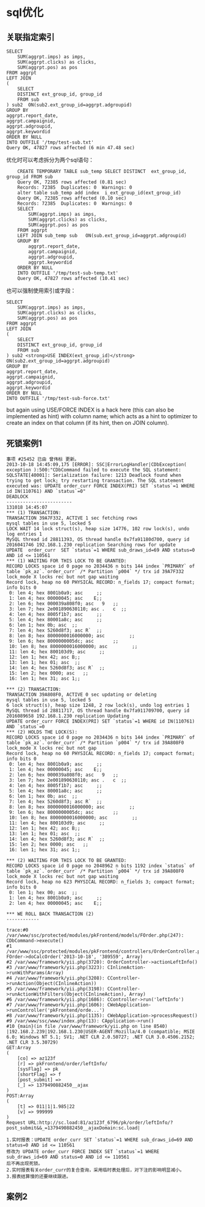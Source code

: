 sql优化
============================

## 关联指定索引

	SELECT  
	    SUM(aggrpt.imps) as imps,  
	    SUM(aggrpt.clicks) as clicks,  
	    SUM(aggrpt.pos) as pos  
	FROM aggrpt  
	LEFT JOIN  
	(  
	    SELECT  
	    DISTINCT ext_group_id, group_id  
	    FROM sub  
	) sub2  ON(sub2.ext_group_id=aggrpt.adgroupid)  
	GROUP BY  
	aggrpt.report_date,  
	aggrpt.campaignid,  
	aggrpt.adgroupid,  
	aggrpt.keywordid  
	ORDER BY NULL  
	INTO OUTFILE '/tmp/test-sub.txt'  
	Query OK, 47827 rows affected (6 min 47.48 sec)

优化时可以考虑拆分为两个sql语句：

		CREATE TEMPORARY TABLE sub_temp SELECT DISTINCT  ext_group_id, group_id FROM sub  
		Query OK, 72385 rows affected (0.81 sec)  
		Records: 72385  Duplicates: 0  Warnings: 0  
		alter table sub_temp add index  i_ext_group_id(ext_group_id)  
		Query OK, 72385 rows affected (0.10 sec)  
		Records: 72385  Duplicates: 0  Warnings: 0  
		SELECT  
		    SUM(aggrpt.imps) as imps,  
		    SUM(aggrpt.clicks) as clicks,  
		    SUM(aggrpt.pos) as pos  
		FROM aggrpt  
		LEFT JOIN sub_temp sub   ON(sub.ext_group_id=aggrpt.adgroupid)  
		GROUP BY  
		    aggrpt.report_date,  
		    aggrpt.campaignid,  
		    aggrpt.adgroupid,  
		    aggrpt.keywordid  
		ORDER BY NULL  
		INTO OUTFILE '/tmp/test-sub-temp.txt'  
		Query OK, 47827 rows affected (10.41 sec)

也可以强制使用索引或字段：

	SELECT  
	    SUM(aggrpt.imps) as imps,  
	    SUM(aggrpt.clicks) as clicks,  
	    SUM(aggrpt.pos) as pos  
	FROM aggrpt  
	LEFT JOIN  
	( 
	    SELECT  
	    DISTINCT ext_group_id, group_id  
	    FROM sub  
	) sub2 <strong>USE INDEX(ext_group_id)</strong>   ON(sub2.ext_group_id=aggrpt.adgroupid)  
	GROUP BY  
	aggrpt.report_date,  
	aggrpt.campaignid,  
	aggrpt.adgroupid,  
	aggrpt.keywordid  
	ORDER BY NULL  
	INTO OUTFILE '/tmp/test-sub-force.txt'  

but again using USE/FORCE INDEX is a hack here (this can also be implemented as hint) with column name; which acts as a hint to optimizer to create an index on that column (if its hint, then on JOIN column).


## 死锁案例1

	事项 #25452 已由 曾伟标 更新。
	2013-10-18 14:45:09,175 [ERROR]: SSC|ErrorLogHandler|CDbException( exception ):500:"CDbCommand failed to execute the SQL statement: SQLSTATE[40001]: Serialization failure: 1213 Deadlock found when trying to get lock; try restarting transaction. The SQL statement executed was: UPDATE order_curr FORCE INDEX(PRI) SET `status`=1 WHERE id IN(110761) AND `status`=0" 
	DEADLOCK
	------------------------
	131018 14:45:07
	*** (1) TRANSACTION:
	TRANSACTION 39A7F332, ACTIVE 1 sec fetching rows
	mysql tables in use 5, locked 5
	LOCK WAIT 14 lock struct(s), heap size 14776, 102 row lock(s), undo log entries 1
	MySQL thread id 28811393, OS thread handle 0x7fa91180d700, query id 2016041746 192.168.1.230 replication Searching rows for update
	UPDATE  order_curr  SET `status`=1 WHERE sub_draws_id=69 AND status=0 AND id <= 110561
	*** (1) WAITING FOR THIS LOCK TO BE GRANTED:
	RECORD LOCKS space id 0 page no 2034436 n bits 144 index `PRIMARY` of table `pk_az`.`order_curr` /* Partition `p004` */ trx id 39A7F332 lock_mode X locks rec but not gap waiting
	Record lock, heap no 60 PHYSICAL RECORD: n_fields 17; compact format; info bits 0
	 0: len 4; hex 8001b0a9; asc     ;;
	 1: len 4; hex 00000045; asc    E;;
	 2: len 6; hex 000039a808f0; asc   9   ;;
	 3: len 7; hex 2e001890630110; asc .   c  ;;
	 4: len 4; hex 8005f1b7; asc     ;;
	 5: len 4; hex 80001a8c; asc     ;;
	 6: len 1; hex 0b; asc  ;;
	 7: len 4; hex 5260d8f3; asc R`  ;;
	 8: len 8; hex 8000000016000000; asc         ;;
	 9: len 6; hex 8000000005dc; asc       ;;
	 10: len 8; hex 8000000016000000; asc         ;;
	 11: len 4; hex 800103d9; asc     ;;
	 12: len 1; hex 42; asc B;;
	 13: len 1; hex 01; asc  ;;
	 14: len 4; hex 5260d8f3; asc R`  ;;
	 15: len 2; hex 0000; asc   ;;
	 16: len 1; hex 31; asc 1;;

	*** (2) TRANSACTION:
	TRANSACTION 39A808F0, ACTIVE 0 sec updating or deleting
	mysql tables in use 5, locked 5
	6 lock struct(s), heap size 1248, 2 row lock(s), undo log entries 1
	MySQL thread id 28811717, OS thread handle 0x7fa911709700, query id 2016089658 192.168.1.230 replication Updating
	UPDATE order_curr FORCE INDEX(PRI) SET `status`=1 WHERE id IN(110761) AND `status`=0
	*** (2) HOLDS THE LOCK(S):
	RECORD LOCKS space id 0 page no 2034436 n bits 144 index `PRIMARY` of table `pk_az`.`order_curr` /* Partition `p004` */ trx id 39A808F0 lock_mode X locks rec but not gap
	Record lock, heap no 60 PHYSICAL RECORD: n_fields 17; compact format; info bits 0
	 0: len 4; hex 8001b0a9; asc     ;;
	 1: len 4; hex 00000045; asc    E;;
	 2: len 6; hex 000039a808f0; asc   9   ;;
	 3: len 7; hex 2e001890630110; asc .   c  ;;
	 4: len 4; hex 8005f1b7; asc     ;;
	 5: len 4; hex 80001a8c; asc     ;;
	 6: len 1; hex 0b; asc  ;;
	 7: len 4; hex 5260d8f3; asc R`  ;;
	 8: len 8; hex 8000000016000000; asc         ;;
	 9: len 6; hex 8000000005dc; asc       ;;
	 10: len 8; hex 8000000016000000; asc         ;;
	 11: len 4; hex 800103d9; asc     ;;
	 12: len 1; hex 42; asc B;;
	 13: len 1; hex 01; asc  ;;
	 14: len 4; hex 5260d8f3; asc R`  ;;
	 15: len 2; hex 0000; asc   ;;
	 16: len 1; hex 31; asc 1;;

	*** (2) WAITING FOR THIS LOCK TO BE GRANTED:
	RECORD LOCKS space id 0 page no 2048962 n bits 1192 index `status` of table `pk_az`.`order_curr` /* Partition `p004` */ trx id 39A808F0 lock_mode X locks rec but not gap waiting
	Record lock, heap no 623 PHYSICAL RECORD: n_fields 3; compact format; info bits 0
	 0: len 1; hex 00; asc  ;;
	 1: len 4; hex 8001b0a9; asc     ;;
	 2: len 4; hex 00000045; asc    E;;

	*** WE ROLL BACK TRANSACTION (2)
	------------

	trace:#0 /var/www/ssc/protected/modules/pkFrontend/models/FOrder.php(247): CDbCommand->execute()
	#1 /var/www/ssc/protected/modules/pkFrontend/controllers/OrderController.php(549): FOrder->doCalcOrder('2013-10-18', '389559', Array)
	#2 /var/www/framework/yii.php(3720): OrderController->actionLeftInfo()
	#3 /var/www/framework/yii.php(3223): CInlineAction->runWithParams(Array)
	#4 /var/www/framework/yii.php(3208): CController->runAction(Object(CInlineAction))
	#5 /var/www/framework/yii.php(3198): CController->runActionWithFilters(Object(CInlineAction), Array)
	#6 /var/www/framework/yii.php(1686): CController->run('leftInfo')
	#7 /var/www/framework/yii.php(1606): CWebApplication->runController('pkFrontend/orde...')
	#8 /var/www/framework/yii.php(1135): CWebApplication->processRequest()
	#9 /var/www/ssc/www/index.php(13): CApplication->run()
	#10 {main}(in file /var/www/framework/yii.php on line 8540)
	|192.168.2.239|192.168.1.230|USER-AGENT:Mozilla/4.0 (compatible; MSIE 6.0; Windows NT 5.1; SV1; .NET CLR 2.0.50727; .NET CLR 3.0.4506.2152; .NET CLR 3.5.30729)
	GET:Array
	(
	    [co] => az123f
	    [r] => pkFrontend/order/leftInfo/
	    [sysFlag] => pk
	    [shortFlag] => f
	    [post_submit] => 
	    [_] => 1379490882450__ajax
	)
	POST:Array
	(
	    [t] => 011|1|1.985|22
	    [v] => 999999
	)
	Request URL:http://sc.load:81/az123f_6796/pk/order/leftInfo/?post_submit&&_=1379490882450__ajaxDomain:sc.load| 

	1.实时报表：UPDATE order_curr SET `status`=1 WHERE sub_draws_id=69 AND status=0 AND id <= 110561
	修改为 UPDATE order_curr FORCE INDEX SET `status`=1 WHERE sub_draws_id=69 AND status=0 AND id <= 110561
	后不再出现死锁。
	2.实时报表有关order_curr的复合查询，采用临时表处理后，对下注的影响明显减小。
	3.报表结算慢的还要继续跟进。


## 案例2

